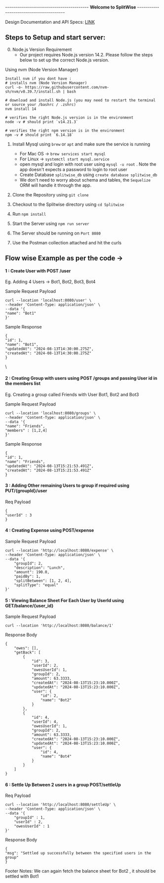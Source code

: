 ------------------------------------------ **Welcome to SplitWise** -----------------------------------------

Design Documentation and API Specs: [LINK](https://docs.google.com/document/d/1-RubMI5LL0JCDgjODCEHJ5Won50SIKdLPziadIqOkco/edit)

## Steps to Setup and start server:

0. Node.js Version Requirement
    * Our project requires Node.js version 14.2. Please follow the steps below to set up the       correct Node.js version.

Using nvm (Node Version Manager)

    Install nvm if you dont have :
    # installs nvm (Node Version Manager)
    curl -o- https://raw.githubusercontent.com/nvm-sh/nvm/v0.39.7/install.sh | bash

    # download and install Node.js (you may need to restart the terminal or source your /bashrc / .zshrc)
    nvm install 14

    # verifies the right Node.js version is in the environment
    node -v # should print `v14.21.3`

    # verifies the right npm version is in the environment
    npm -v # should print `6.14.18`
    
1. Install Mysql using `brew` or `apt` and make sure the service is running 
    * For Mac OS -> `brew services start mysql` 
    * For Linux -> `systemctl start mysql.service` 
    * open mysql and login with root user using `mysql -u root` . Note the app doesn't expects a password to login to root user 
    * Create Database `splitwise_db` using `create database splitwise_db` 
    * We don't need to worry about schema and tables, the `Sequelize` ORM will handle it through the app.

2. Clone the Repository using `git clone` 
3. Checkout to the Splitwise directory using `cd Splitwise`
4. Run `npm install` 
5. Start the Server using `npm run server` 
6. The Server should be running on `Port 8080` 
7. Use the Postman collection attached and hit the curls 


## Flow wise Example as per the code -> 

#### 1 : Create User with POST /user   

Eg. Adding 4 Users -> Bot1, Bot2, Bot3, Bot4

Sample Request Payload   
    
    curl --location 'localhost:8080/user' \
    --header 'Content-Type: application/json' \
    --data '{
    "name": "Bot1"
    }'

Sample Response 

    {
    "id": 1,
    "name": "Bot1",
    "updatedAt": "2024-08-13T14:30:00.275Z",
    "createdAt": "2024-08-13T14:30:00.275Z"
    }
    
\
#### 2 : Creating Group with users using POST /groups and passing User id in the members list

Eg. Creating a group called Friends with User Bot1, Bot2 and Bot3 

Sample Request Payload

    curl --location 'localhost:8080/groups' \
    --header 'Content-Type: application/json' \
    --data '{
    "name": "Friends",
    "members" : [1,2,4]
    }'

Sample Response 

    {
    "id": 1,
    "name": "Friends",
    "updatedAt": "2024-08-13T15:21:53.491Z",
    "createdAt": "2024-08-13T15:21:53.491Z"
    }
#### 3 : Adding Other remaining Users to group if required using PUT/{groupId}/user

Req Payload

    {
    "userId" : 3
    }

#### 4 : Creating Expense using POST/expense

Sample Request Payload

    curl --location 'http://localhost:8080/expense' \
    --header 'Content-Type: application/json' \
    --data '{
        "groupId": 2,
        "description": "Lunch",
        "amount": 190.0,
        "paidBy": 1,
        "splitBetween": [1, 2, 4],
        "splitType": "equal"
    }'

#### 5 : Viewing Balance Sheet For Each User by UserId using GET/balance/{user_id}

Sample Request Payload

    curl --location 'http://localhost:8080/balance/1'

Response Body 

    {
        "owes": [],
        "getBack": [
            {
                "id": 3,
                "userId": 2,
                "owesUserId": 1,
                "groupId": 2,
                "amount": 63.3333,
                "createdAt": "2024-08-13T15:23:10.000Z",
                "updatedAt": "2024-08-13T15:23:10.000Z",
                "user": {
                    "id": 2,
                    "name": "Bot2"
                }
            },
            {
                "id": 4,
                "userId": 4,
                "owesUserId": 1,
                "groupId": 2,
                "amount": 63.3333,
                "createdAt": "2024-08-13T15:23:10.000Z",
                "updatedAt": "2024-08-13T15:23:10.000Z",
                "user": {
                    "id": 4,
                    "name": "Bot4"
                }
            }
        ]
    }

#### 6 : Settle Up Between 2 users in a group POST/settleUp

Req Payload

    curl --location 'http://localhost:8080/settleUp' \
    --header 'Content-Type: application/json' \
    --data '{
        "groupId" : 1,
        "userId" : 2,
        "owesUserId" : 1
    }'

Response Body 

    {
    "msg": "Settled up successfully between the specified users in the group"
    }

Footer Notes: We can again fetch the balance sheet for Bot2 , it should be settled with Bot1





